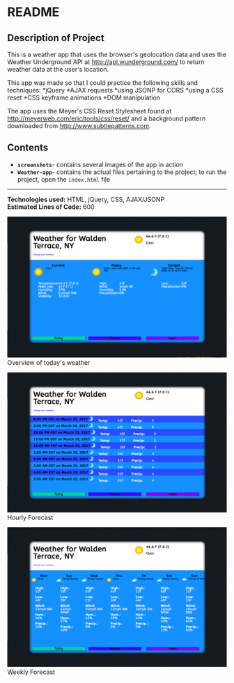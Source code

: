 # README
## Description of Project
This is a weather app that uses the browser's geolocation data and uses the
Weather Underground API at http://api.wunderground.com/ to return weather data
at the user's location.

This app was made so that I could practice the following skills and techniques:
*jQuery
*AJAX requests
*using JSONP for CORS
*using a CSS reset
*CSS keyframe animations
*DOM manipulation

The app uses the Meyer's CSS Reset Stylesheet found at 
http://meyerweb.com/eric/tools/css/reset/ and a background pattern downloaded
from http://www.subtlepatterns.com.

## Contents
* **`screenshots`**- contains several images of the app in action
* **`Weather-app`**- contains the actual files pertaining to the project; to
run the project, open the `index.html` file
---
**Technologies used:** HTML, jQuery, CSS, AJAX/JSONP  
**Estimated Lines of Code:** 600

![](/screenshots/screenshot2.png)  
Overview of today's weather

![](/screenshots/screenshot3.png)  
Hourly Forecast

![](/screenshots/screenshot4.png)  
Weekly Forecast